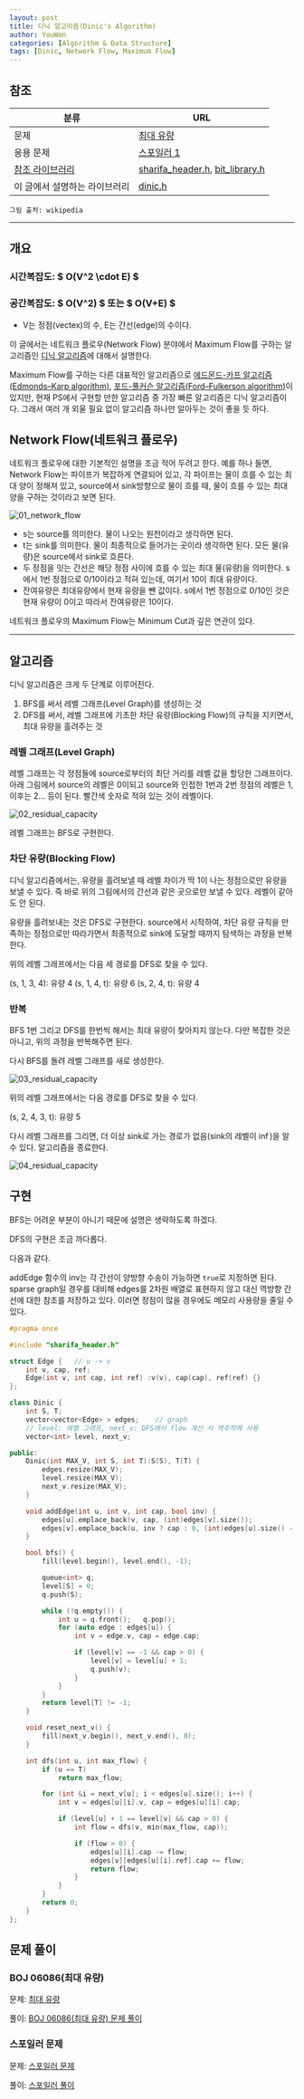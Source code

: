 ```yaml
---
layout: post
title: 디닉 알고리즘(Dinic's Algorithm)
author: YouWon
categories: [Algorithm & Data Structure]
tags: [Dinic, Network Flow, Maximum Flow]
---
```


## 참조

분류 | URL
-------- | --------
문제 | [최대 유량](https://www.acmicpc.net/problem/6086)
응용 문제 | [스포일러 1](https://www.acmicpc.net/problem/11495)
[참조 라이브러리](https://greeksharifa.github.io/algorithm%20&%20data%20structure/2018/07/07/algorithm-library/) | [sharifa_header.h](https://github.com/greeksharifa/ps_code/blob/master/library/sharifa_header.h), [bit_library.h](https://github.com/greeksharifa/ps_code/blob/master/library/bit_library.h)
이 글에서 설명하는 라이브러리 | [dinic.h](https://github.com/greeksharifa/ps_code/blob/master/library/dinic.h)

`그림 출처: wikipedia`


---

## 개요

### 시간복잡도: $ O(V^2 \cdot E) $
### 공간복잡도: $ O(V^2) $ 또는 $ O(V+E) $
- V는 정점(vectex)의 수, E는 간선(edge)의 수이다.

이 글에서는 네트워크 플로우(Network Flow) 분야에서 Maximum Flow를 구하는 알고리즘인
[디닉 알고리즘](https://en.wikipedia.org/wiki/Dinic%27s_algorithm)에 대해서 설명한다.

Maximum Flow를 구하는 다른 대표적인 알고리즘으로
[에드몬드-카프 알고리즘(Edmonds–Karp algorithm)](https://en.wikipedia.org/wiki/Edmonds%E2%80%93Karp_algorithm),
[포드-풀커슨 알고리즘(Ford–Fulkerson algorithm)](https://en.wikipedia.org/wiki/Ford%E2%80%93Fulkerson_algorithm)이 있지만,
현재 PS에서 구현할 만한 알고리즘 중 가장 빠른 알고리즘은 디닉 알고리즘이다.
그래서 여러 개 외울 필요 없이 알고리즘 하나만 알아두는 것이 좋을 듯 하다.

## Network Flow(네트워크 플로우)

네트워크 플로우에 대한 기본적인 설명을 조금 적어 두려고 한다.
예를 하나 들면, Network Flow는 파이프가 복잡하게 연결되어 있고, 각 파이프는 물이 흐를 수 있는 최대 양이 정해져 있고,
source에서 sink방향으로 물이 흐를 때, 물이 흐를 수 있는 최대 양을 구하는 것이라고 보면 된다.

![01_network_flow](/public/img/Algorithm_and_Data_Structure/2018-07-11-algorithm-dinic/01_network_flow.png)

- s는 source를 의미한다. 물이 나오는 원천이라고 생각하면 된다.
- t는 sink를 의미한다. 물이 최종적으로 들어가는 곳이라 생각하면 된다. 모든 물(유량)은 source에서 sink로 흐른다.
- 두 정점을 잇는 간선은 해당 정점 사이에 흐를 수 있는 최대 물(유량)을 의미한다. s에서 1번 정점으로 0/10이라고 적혀 있는데, 여기서 10이 최대 유량이다.
- 잔여유량은 최대유량에서 현재 유량을 뺀 값이다. s에서 1번 정점으로 0/10인 것은 현재 유량이 0이고 따라서 잔여유량은 10이다.

네트워크 플로우의 Maximum Flow는 Minimum Cut과 깊은 연관이 있다.

---

## 알고리즘

디닉 알고리즘은 크게 두 단계로 이루어진다.

1. BFS를 써서 레벨 그래프(Level Graph)를 생성하는 것
2. DFS를 써서, 레벨 그래프에 기초한 차단 유량(Blocking Flow)의 규칙을 지키면서, 최대 유량을 흘려주는 것

### 레벨 그래프(Level Graph)

레벨 그래프는 각 정점들에 source로부터의 최단 거리를 레벨 값을 할당한 그래프이다.
아래 그림에서 source의 레벨은 0이되고 source와 인접한 1번과 2번 정점의 레벨은 1, 이후는 2... 등이 된다.
빨간색 숫자로 적혀 있는 것이 레벨이다.

![02_residual_capacity](/public/img/Algorithm_and_Data_Structure/2018-07-11-algorithm-dinic/02_residual_capacity.png)

레벨 그래프는 BFS로 구현한다.

### 차단 유량(Blocking Flow)

디닉 알고리즘에서는, 유량을 흘려보낼 때 레벨 차이가 딱 1이 나는 정점으로만 유량을 보낼 수 있다.
즉 바로 위의 그림에서의 간선과 같은 곳으로만 보낼 수 있다. 레벨이 같아도 안 된다.

유량을 흘려보내는 것은 DFS로 구현한다. source에서 시작하여, 차단 유량 규칙을 만족하는 정점으로만 따라가면서 최종적으로
sink에 도달할 때까지 탐색하는 과정을 반복한다.

위의 레벨 그래프에서는 다음 세 경로를 DFS로 찾을 수 있다.

(s, 1, 3, 4): 유량 4
(s, 1, 4, t): 유량 6
(s, 2, 4, t): 유량 4

### 반복

BFS 1번 그리고 DFS를 한번씩 해서는 최대 유량이 찾아지지 않는다. 다만 복잡한 것은 아니고, 위의 과정을 반복해주면 된다.

다시 BFS를 돌려 레벨 그래프를 새로 생성한다.

![03_residual_capacity](/public/img/Algorithm_and_Data_Structure/2018-07-11-algorithm-dinic/03_residual_capacity.png)

위의 레벨 그래프에서는 다음 경로를 DFS로 찾을 수 있다.

(s, 2, 4, 3, t): 유량 5

다시 레벨 그래프를 그리면, 더 이상 sink로 가는 경로가 없음(sink의 레벨이 $\inf$)을 알 수 있다. 알고리즘을 종료한다.

![04_residual_capacity](/public/img/Algorithm_and_Data_Structure/2018-07-11-algorithm-dinic/04_residual_capacity.png)


## 구현

BFS는 어려운 부분이 아니기 때문에 설명은 생략하도록 하겠다.

DFS의 구현은 조금 까다롭다.

다음과 같다.

addEdge 함수의 inv는 각 간선이 양방향 수송이 가능하면 `true`로 지정하면 된다.
sparse graph일 경우를 대비해 edges를 2차원 배열로 표현하지 않고 대신 역방향 간선에 대한 참조를 저장하고 있다.
이러면 정점이 많을 경우에도 메모리 사용량을 줄일 수 있다.

```cpp
#pragma once

#include "sharifa_header.h"

struct Edge {   // u -> v
    int v, cap, ref;
    Edge(int v, int cap, int ref) :v(v), cap(cap), ref(ref) {}
};

class Dinic {
    int S, T;
    vector<vector<Edge> > edges;    // graph
    // level: 레벨 그래프, next_v: DFS에서 flow 계산 시 역추적에 사용
    vector<int> level, next_v;

public:
    Dinic(int MAX_V, int S, int T):S(S), T(T) {
        edges.resize(MAX_V);
        level.resize(MAX_V);
        next_v.resize(MAX_V);
    }

    void addEdge(int u, int v, int cap, bool inv) {
        edges[u].emplace_back(v, cap, (int)edges[v].size());
        edges[v].emplace_back(u, inv ? cap : 0, (int)edges[u].size() - 1);
    }

    bool bfs() {
        fill(level.begin(), level.end(), -1);

        queue<int> q;
        level[S] = 0;
        q.push(S);

        while (!q.empty()) {
            int u = q.front();   q.pop();
            for (auto edge : edges[u]) {
                int v = edge.v, cap = edge.cap;

                if (level[v] == -1 && cap > 0) {
                    level[v] = level[u] + 1;
                    q.push(v);
                }
            }
        }
        return level[T] != -1;
    }

    void reset_next_v() {
        fill(next_v.begin(), next_v.end(), 0);
    }

    int dfs(int u, int max_flow) {
        if (u == T)
            return max_flow;

        for (int &i = next_v[u]; i < edges[u].size(); i++) {
            int v = edges[u][i].v, cap = edges[u][i].cap;

            if (level[u] + 1 == level[v] && cap > 0) {
                int flow = dfs(v, min(max_flow, cap));

                if (flow > 0) {
                    edges[u][i].cap -= flow;
                    edges[v][edges[u][i].ref].cap += flow;
                    return flow;
                }
            }
        }
        return 0;
    }
};
```

## 문제 풀이

### BOJ 06086(최대 유량)

문제: [최대 유량](https://www.acmicpc.net/problem/6086)

풀이: [BOJ 06086(최대 유량) 문제 풀이](https://greeksharifa.github.io/ps/2018/07/12/PS-06086/)


### 스포일러 문제

문제: [스포일러 문제](https://www.acmicpc.net/problem/11495)

풀이: [스포일러 풀이]()
